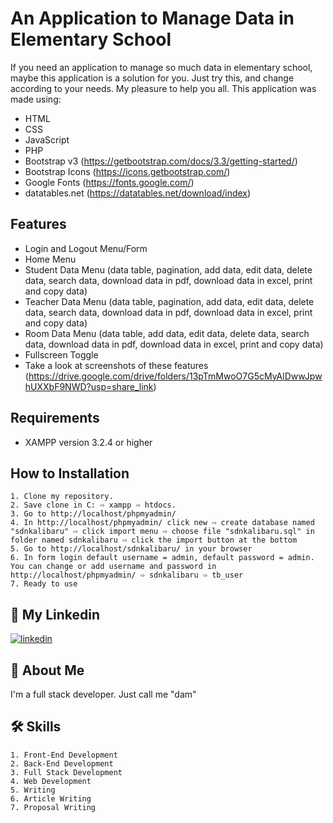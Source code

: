 # An Application to Manage Data in Elementary School

If you need an application to manage so much data in elementary school, maybe this application is a solution for you. Just try this, and change according to your needs. My pleasure to help you all. This application was made using:
- HTML
- CSS
- JavaScript
- PHP
- Bootstrap v3 (https://getbootstrap.com/docs/3.3/getting-started/)
- Bootstrap Icons (https://icons.getbootstrap.com/)
- Google Fonts (https://fonts.google.com/)
- datatables.net (https://datatables.net/download/index)

## Features
- Login and Logout Menu/Form
- Home Menu
- Student Data Menu (data table, pagination, add data, edit data, delete data, search data, download data in pdf, download data in excel, print and copy data)
- Teacher Data Menu (data table, pagination, add data, edit data, delete data, search data, download data in pdf, download data in excel, print and copy data)
- Room Data Menu (data table, add data, edit data, delete data, search data, download data in pdf, download data in excel, print and copy data)
- Fullscreen Toggle
- Take a look at screenshots of these features (https://drive.google.com/drive/folders/13pTmMwoO7G5cMyAlDwwJpwhUXXbF9NWD?usp=share_link)

## Requirements
- XAMPP version 3.2.4 or higher

## How to Installation
    1. Clone my repository.
    2. Save clone in C: ⇨ xampp ⇨ htdocs. 
    3. Go to http://localhost/phpmyadmin/
    4. In http://localhost/phpmyadmin/ click new ⇨ create database named "sdnkalibaru" ⇨ click import menu ⇨ choose file "sdnkalibaru.sql" in folder named sdnkalibaru ⇨ click the import button at the bottom
    5. Go to http://localhost/sdnkalibaru/ in your browser
    6. In form login default username = admin, default password = admin. You can change or add username and password in http://localhost/phpmyadmin/ ⇨ sdnkalibaru ⇨ tb_user
    7. Ready to use
    
## 🔗 My Linkedin
[![linkedin](https://img.shields.io/badge/linkedin-0A66C2?style=for-the-badge&logo=linkedin&logoColor=white)](https://www.linkedin.com/in/pangeran-saddam-husain-2b5096207/)

## 🚀 About Me
I'm a full stack developer. Just call me "dam"

## 🛠 Skills
    1. Front-End Development
    2. Back-End Development
    3. Full Stack Development
    4. Web Development
    5. Writing
    6. Article Writing
    7. Proposal Writing

